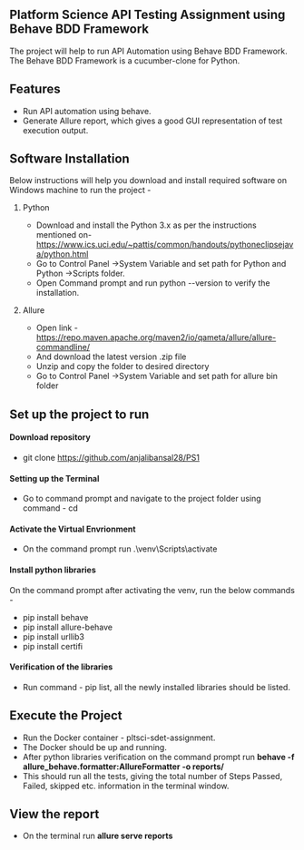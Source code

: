 ## Platform Science API Testing Assignment using Behave BDD Framework


The project will help to run API Automation using Behave BDD Framework. The Behave BDD Framework is a cucumber-clone for Python.

## Features

- Run API automation using behave.
- Generate Allure report, which gives a good GUI representation of test execution output.


## Software Installation
Below instructions will help you download and install required software on Windows machine to run the project -

1) Python
    - Download and install the Python 3.x as per the instructions mentioned on- https://www.ics.uci.edu/~pattis/common/handouts/pythoneclipsejava/python.html
    - Go to Control Panel ->System Variable and set path for Python and Python ->Scripts folder.
    - Open Command prompt and run python --version to verify the installation. 

2) Allure
    - Open link - https://repo.maven.apache.org/maven2/io/qameta/allure/allure-commandline/
    - And download the latest version .zip file
    - Unzip and copy the folder to desired directory
    - Go to Control Panel ->System Variable and set path for allure bin folder

## Set up the project to run

#### Download repository
- git clone https://github.com/anjalibansal28/PS1

#### Setting up the Terminal
- Go to command prompt and navigate to the project folder using command - cd <path>

#### Activate the Virtual Envrionment
- On the command prompt run .\venv\Scripts\activate

#### Install python libraries
On the command prompt after activating the venv, run the below commands - 
- pip install behave
- pip install allure-behave
- pip install urllib3
- pip install certifi

#### Verification of the libraries
- Run command - pip list, all the newly installed libraries should be listed.

## Execute the Project
- Run the Docker container - pltsci-sdet-assignment. 
- The Docker should be up and running.
- After python libraries verification on the command prompt run **behave -f allure_behave.formatter:AllureFormatter -o reports/**
- This should run all the tests, giving the total number of Steps Passed, Failed, skipped etc. information in the terminal window.

## View the report
- On the terminal run **allure serve reports**

